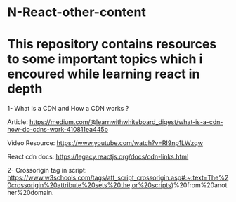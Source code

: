 # N-React-other-content
# This repository contains resources to some important topics which i encoured while learning react in depth

1- What is a CDN and How a CDN works ?

Article: https://medium.com/@learnwithwhiteboard_digest/what-is-a-cdn-how-do-cdns-work-410811ea445b

Video Resource: https://www.youtube.com/watch?v=RI9np1LWzqw

React cdn docs: https://legacy.reactjs.org/docs/cdn-links.html

 2- Crossorigin tag in script: https://www.w3schools.com/tags/att_script_crossorigin.asp#:~:text=The%20crossorigin%20attribute%20sets%20the,or%20scripts)%20from%20another%20domain.
